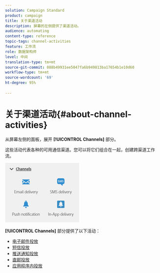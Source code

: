 ```yaml
---
solution: Campaign Standard
product: campaign
title: 关于渠道活动
description: 屏幕的左侧提供了渠道活动。
audience: automating
content-type: reference
topic-tags: channel-activities
feature: 工作流
role: 数据架构师
level: 中间
translation-type: tm+mt
source-git-commit: 088b49931ee5047fa6b949813ba17654b1e10d60
workflow-type: tm+mt
source-wordcount: '69'
ht-degree: 95%

---
```



# 关于渠道活动{#about-channel-activities}

从屏幕左侧的面板，展开 **[!UICONTROL Channels]** 部分。

这些活动代表各种的可用通信渠道。您可以将它们组合在一起，创建跨渠道工作流。

![](assets/wkf_channels_activities.png)

**[!UICONTROL Channels]** 部分提供了以下活动：

* [电子邮件投放](../../automating/using/email-delivery.md)
* [短信投放](../../automating/using/sms-delivery.md)
* [推送通知投放](../../automating/using/push-notification-delivery.md)
* [直邮投放](../../automating/using/direct-mail-delivery.md)
* [应用程序内投放](../../automating/using/in-app-delivery.md)

